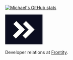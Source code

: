 [![Michael's GitHub stats](https://github-readme-stats.vercel.app/api?username=mburridge&show_icons=true&theme=radical&hide_border=true&bg_color=#0B0D20)
](https://github.com/anuraghazra/github-readme-stats)

[![Frontity logo](./assets/frontity-logo.png)](https://frontity.org/)

Developer relations at [Frontity](https://frontity.org/).
<!--
**mburridge/mburridge** is a ✨ _special_ ✨ repository because its `README.md` (this file) appears on your GitHub profile.

Here are some ideas to get you started:

- 🔭 I’m currently working on ...
- 🌱 I’m currently learning ...
- 👯 I’m looking to collaborate on ...
- 🤔 I’m looking for help with ...
- 💬 Ask me about ...
- 📫 How to reach me: ...
- 😄 Pronouns: ...
- ⚡ Fun fact: ...
-->
